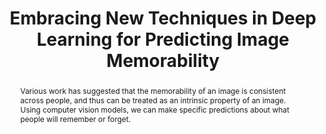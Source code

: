 ---
title: Embracing New Techniques in Deep Learning for Predicting Image Memorability

authors:
- Coen D. Needell
- Wilma A. Bainbridge

publication_types: ["3"]
publishDate: "2021-03-01T00:00:00Z"
url_pdf: "https://arxiv.org/abs/2105.10598"

publication: In *Proceedings of the Vision Sciences Society*

abstract: Various work has suggested that the memorability of an image is consistent across people, and thus can be treated as an intrinsic property of an image. Using computer vision models, we can make specific predictions about what people will remember or forget.
---